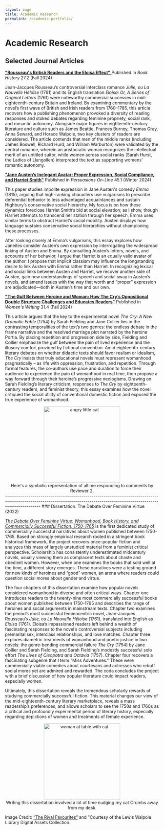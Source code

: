 ```yaml
---
layout: page
title: Academic Research 
permalink: /academic-portfolio/
---
```


# Academic Research

## Selected Journal Articles

[**"Rousseau's British Readers and the Eloisa Effect"** ](https://muse.jhu.edu/pub/1/article/947327)
Published in _Book History_ 27.2 (Fall 2024)

Jean-Jacques Rousseau’s controversial interclass romance _Julie, ou La Nouvelle Héloïse_ (1761) and its English translation _Eloisa: Or, A Series of Original Letters_ (1761) were noteworthy commercial successes in mid-eighteenth-century Britain and Ireland. By examining commentary by the novel’s first wave of British and Irish readers from 1760–1785, this article recovers how a publishing phenomenon provoked a diversity of reading responses and stoked debates regarding feminine propriety, social rank, and romantic autonomy. Alongside major figures in eighteenth-century literature and culture such as James Beattie, Frances Burney, Thomas Gray, Anna Seward, and Horace Walpole, two key clusters of readers are considered. The article contends that men of the middle ranks (including James Boswell, Richard Hurd, and William Warburton) were validated by the central romance, wherein an aristocratic woman recognizes the intellectual merit of an untitled suitor, while women across social ranks (Sarah Hurst, the Ladies of Llangollen) interpreted the text as supporting womens’ romantic autonomy.

[**"Jane Austen’s Inelegant Avatar: Proper Expression, Social Compliance, and Harriet Smith"**](https://jasna.org/publications-2/persuasions-online/volume-45-no-1/litt/)
Published in _Persuasions On-Line_ 45.1 (Winter 2024)

This paper studies impolite expression in Jane Austen's comedy _Emma_ (1815), arguing that high-ranking characters use vulgarisms to prescribe deferential behavior to less advantaged acquaintances and sustain Highbury’s conservative social hierarchy. My focus is on how these dynamics foreclose Harriet Smith’s bid at social elevation; as I show, though Harriet attempts to transcend her station through her speech, Emma uses similar terms to obstruct Harriet’s social mobility. Austen displays how language sustains conservative social hierarchies without championing these processes. 

After looking closely at Emma’s vulgarisms, this essay explores how Janeites consider Austen’s own expression by interrogating the widespread linking of Austen and Emma.  By consulting Austen’s letters, novels, and accounts of her behavior, I argue that Harriet is an equally valid avatar of the author.  I propose that implicit classism may influence the longstanding desire to link Austen with Emma rather than Harriet.  In recognizing lexical and social links between Austen and Harriet, we recover another side of Austen, gain new understandings of speech and social sway in Austen’s novels, and amend issues with the way that worth and “proper” expression are adjudicated—both in Austen’s time and our own. 

[**"The Gulf Between Heroine and Woman: How The Cry’s Oppositional Double Structure Challenges and Educates Readers"**](https://www.tandfonline.com/doi/full/10.1080/09699082.2024.2375894)
Published in _Women's Writing_ 31.4 (Fall 2024)

This article argues that the key to the experimental novel _The Cry: A New Dramatic Fable_ (1754) by Sarah Fielding and Jane Collier lies in the contrasting temporalities of the text’s two genres: the endless debate in the frame narrative and the resolved marriage plot narrated by the heroine Portia. By placing repetition and progression side by side, Fielding and Collier emphasize the gulf between the pain of lived experience and the illusory comfort provided by fictional convention. Amid eighteenth-century literary debates on whether didactic texts should favor realism or idealism, _The Cry_ insists that truly educational novels must represent womanhood pragmatically – as rife with oppression, frustration, and repetition. Through formal features, the co-authors use pace and duration to force their audience to experience the pain of womanhood in real time, then propose a way forward through their heroine’s progressive neologisms. Drawing on Sarah Fielding’s literary criticism, responses to _The Cry_ by eighteenth-century readers, and feminist theory, this essay examines how the novel critiqued the social utility of conventional domestic fiction and exposed the true experience of womanhood.

<center><img src="../assets/img/Reviewer2.jpg" alt="angry little cat" height="250"/></center>
<center>Here's a symbolic representation of all me responding to comments by Reviewer 2.</center>
------------------------------------------------------------------------------------------------------------------------------------------------------------------------------
### Dissertation: The Debate Over Feminine Virtue (2022)

[_The Debate Over Feminine Virtue: Womanhood, Book History, and Commercially Successful Fiction, 1750-1765_](https://utoronto.scholaris.ca/items/f108ae40-0377-4b8d-8264-e1c758c62d26) is the first dedicated study of commercially successful narratives about women published between 1750-1765. Based on strongly empirical research rooted in a stringent book historical framework, the project recovers once-popular fiction and analyzes this mass of largely unstudied material from a feminist critical perspective. Scholarship has consistently underestimated midcentury novels, usually viewing them as complacent texts about chaste and obedient women. However, when one examines the books that sold well at the time, a different story emerges. These narratives were a testing ground for new kinds of heroines and “good” women, an arena where readers could question social mores about gender and virtue. 

The four chapters of this dissertation examine how popular novels considered womanhood in diverse and often critical ways. Chapter one introduces readers to the twenty-nine most commercially successful books about women published between 1750-1765 and describes the range of heroines and social arguments in mainstream texts. Chapter two examines the period’s most successful feminocentric novel, Jean-Jacques Rousseau’s _Julie, ou La Nouvelle Héloïse_ (1761), translated into English as _Eloisa_ (1761). Eloisa’s impassioned readers left behind a wealth of fascinating responses to the novel’s controversial subjects including premarital sex, interclass relationships, and love matches. Chapter three explores diametric treatments of womanhood and poetic justice in two novels: the genre-bending commercial failure _The Cry_ (1754) by Jane Collier and Sarah Fielding, and Sarah Fielding’s modestly successful solo effort _The Lives of Cleopatra and Octavia_ (1757). Chapter four recovers a fascinating subgenre that I term “Miss Adventures.” These were commercially viable comedies about courtesans and actresses who rebuff social mores yet are admired and rewarded. The coda concludes the project with a brief discussion of how popular literature could impact readers, especially women. 

Ultimately, this dissertation reveals the tremendous scholarly rewards of studying commercially successful fiction. This material changes our view of the mid-eighteenth-century literary marketplace, reveals a mass readership’s preferences, and allows scholars to see the 1750s and 1760s as a critical and profoundly experimental period of literary history, especially regarding depictions of women and treatments of female experience.

<center><img src="../assets/img/Rivals.jpg" alt="woman at table with cat" height="250"/></center>
<center>Writing this dissertation involved a lot of time nudging my cat Crumbs away from my desk.</center>

Image Credit: [“The Rival Favourites”](https://collections.library.yale.edu/catalog/10728399) and "Courtesy of the Lewis Walpole Library Digital Assets Collection.
